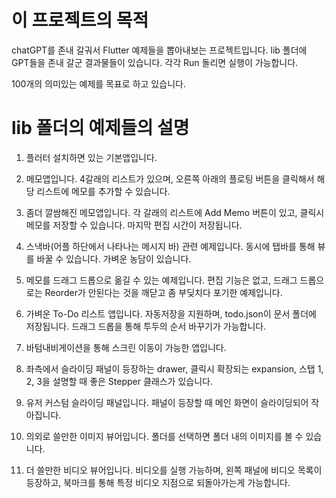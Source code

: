 # 이 프로젝트의 목적
chatGPT를 존내 갈궈서 Flutter 예제들을 뽑아내보는 프로젝트입니다.
lib 폴더에 GPT들을 존내 갈군 결과물들이 있습니다.
각각 Run 돌리면 실행이 가능합니다.

100개의 의미있는 예제를 목표로 하고 있습니다.

# lib 폴더의 예제들의 설명

1. 플러터 설치하면 있는 기본앱입니다.

2. 메모앱입니다. 4갈래의 리스트가 있으며, 오른쪽 아래의 플로팅 버튼을 클릭해서 해당 리스트에 메모를 추가할 수 있습니다.

3. 좀더 깔쌈해진 메모앱입니다. 각 갈래의 리스트에 Add Memo 버튼이 있고, 클릭시 메모를 저장할 수 있습니다. 마지막 편집 시간이 저장됩니다.

4. 스낵바(어플 하단에서 나타나는 메시지 바) 관련 예제입니다. 동시에 탭바를 통해 뷰를 바꿀 수 있습니다. 가벼운 농담이 있습니다.

5. 메모를 드래그 드롭으로 옮길 수 있는 예제입니다. 편집 기능은 없고, 드래그 드롭으로는 Reorder가 안된다는 것을 깨닫고 좀 부딪치다 포기한 예제입니다.

6. 가벼운 To-Do 리스트 앱입니다. 자동저장을 지원하며, todo.json이 문서 폴더에 저장됩니다. 드래그 드롭을 통해 투두의 순서 바꾸기가 가능합니다.

7. 바텀내비게이션을 통해 스크린 이동이 가능한 앱입니다.

8. 좌측에서 슬라이딩 패널이 등장하는 drawer, 클릭시 확장되는 expansion, 스탭 1, 2, 3을 설명할 때 좋은 Stepper 클래스가 있습니다.

9. 유저 커스텀 슬라이딩 패널입니다. 패널이 등장할 때 메인 화면이 슬라이딩되어 작아집니다.

10. 의외로 쓸만한 이미지 뷰어입니다. 폴더를 선택하면 폴더 내의 이미지를 볼 수 있습니다.

11. 더 쓸만한 비디오 뷰어입니다. 비디오를 실행 가능하며, 왼쪽 패널에 비디오 목록이 등장하고, 북마크를 통해 특정 비디오 지점으로 되돌아가는게 가능합니다.








